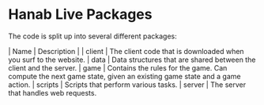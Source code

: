 # Hanab Live Packages

The code is split up into several different packages:

| Name | Description |
| client | The client code that is downloaded when you surf to the website.
| data | Data structures that are shared between the client and the server.
| game | Contains the rules for the game. Can compute the next game state, given an existing game state and a game action.
| scripts | Scripts that perform various tasks.
| server | The server that handles web requests.
